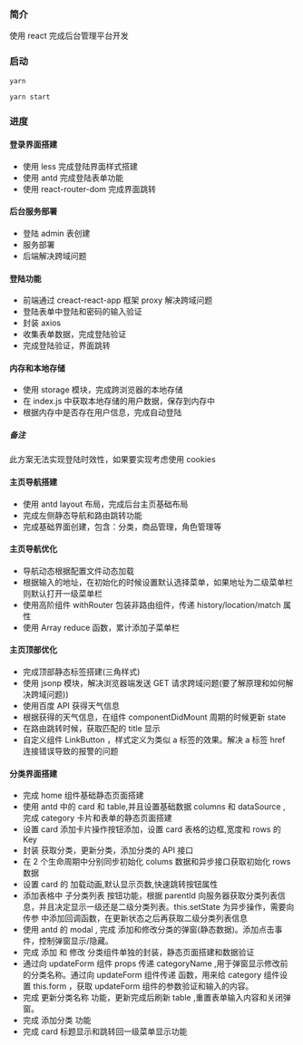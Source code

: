 ### 简介

使用 react 完成后台管理平台开发

### 启动

```shell
yarn

yarn start
```

### 进度

#### 登录界面搭建

- 使用 less 完成登陆界面样式搭建
- 使用 antd 完成登陆表单功能
- 使用 react-router-dom 完成界面跳转

#### 后台服务部署

- 登陆 admin 表创建
- 服务部署
- 后端解决跨域问题

#### 登陆功能

- 前端通过 creact-react-app 框架 proxy 解决跨域问题
- 登陆表单中登陆和密码的输入验证
- 封装 axios
- 收集表单数据，完成登陆验证
- 完成登陆验证，界面跳转

#### 内存和本地存储

- 使用 storage 模块，完成跨浏览器的本地存储
- 在 index.js 中获取本地存储的用户数据，保存到内存中
- 根据内存中是否存在用户信息，完成自动登陆

##### 备注

此方案无法实现登陆时效性，如果要实现考虑使用 cookies

#### 主页导航搭建

- 使用 antd layout 布局，完成后台主页基础布局
- 完成左侧静态导航和路由跳转功能
- 完成基础界面创建，包含：分类，商品管理，角色管理等

#### 主页导航优化

- 导航动态根据配置文件动态加载
- 根据输入的地址，在初始化的时候设置默认选择菜单，如果地址为二级菜单栏则默认打开一级菜单栏
- 使用高阶组件 withRouter 包装非路由组件，传递 history/location/match 属性
- 使用 Array reduce 函数，累计添加子菜单栏

#### 主页顶部优化

- 完成顶部静态标签搭建(三角样式)
- 使用 jsonp 模块，解决浏览器端发送 GET 请求跨域问题(要了解原理和如何解决跨域问题))
- 使用百度 API 获得天气信息
- 根据获得的天气信息，在组件 componentDidMount 周期的时候更新 state
- 在路由跳转时候，获取匹配的 title 显示
- 自定义组件 LinkButton ，样式定义为类似 a 标签的效果。解决 a 标签 href 连接错误导致的报警的问题

#### 分类界面搭建

- 完成 home 组件基础静态页面搭建
- 使用 antd 中的 card 和 table,并且设置基础数据 columns 和 dataSource , 完成 category 卡片和表单的静态页面搭建
- 设置 card 添加卡片操作按钮添加，设置 card 表格的边框,宽度和 rows 的 Key
- 封装 获取分类，更新分类，添加分类的 API 接口
- 在 2 个生命周期中分别同步初始化 colums 数据和异步接口获取初始化 rows 数据
- 设置 card 的 加载动画,默认显示页数,快速跳转按钮属性
- 添加表格中 子分类列表 按钮功能，根据 parentId 向服务器获取分类列表信息，并且决定显示一级还是二级分类列表。this.setState 为异步操作，需要向 传参 中添加回调函数，在更新状态之后再获取二级分类列表信息
- 使用 antd 的 modal , 完成 添加和修改分类的弹窗(静态数据)。添加点击事件，控制弹窗显示/隐藏。
- 完成 添加 和 修改 分类组件单独的封装，静态页面搭建和数据验证
- 通过向 updateForm 组件 props 传递 categoryName ,用于弹窗显示修改前的分类名称。通过向 updateForm 组件传递 函数，用来给 category 组件设置 this.form ，获取 updateForm 组件的参数验证和输入的内容。
- 完成 更新分类名称 功能，更新完成后刷新 table ,重置表单输入内容和关闭弹窗。
- 完成 添加分类 功能
- 完成 card 标题显示和跳转回一级菜单显示功能
